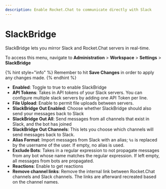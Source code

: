 ```yaml
---
description: Enable Rocket.Chat to communicate directly with Slack
---
```


# SlackBridge

SlackBridge lets you mirror Slack and Rocket.Chat servers in real-time.

To access this menu, navigate to **Administration** > **Workspace** > **Settings** > **SlackBridge**

{% hint style="info" %}
Remember to hit **Save Changes** in order to apply any changes made.
{% endhint %}

* **Enabled**: Toggle to true to enable SlackBridge
* **API Tokens**: Takes in API tokens of your Slack servers. You can configure multiple slack servers by adding one API Token per line.
* **File Upload**: Enable to permit file uploads between servers.
* **SlackBridge Out Enabled**: Choose whether SlackBridge should also send your messages back to Slack
* **SlackBridge Out All**: Send messages from all channels that exist in Slack, and the bot has joined
* **SlackBridge Out Channels**: This lets you choose which channels will send messages back to Slack.
* **Alias Format**: Import messages from Slack with an alias; `%s` is replaced by the username of the user. If empty, no alias is used.
* **Exclude Bots**: Takes in a regular expression to not propagate messages from any bot whose name matches the regular expression. If left empty, all messages from bots are propagated.
* **Reactions**: Enable to get reactions
* **Remove channel links**: Remove the internal link between Rocket.Chat channels and Slack channels. The links are afterward recreated based on the channel names.
